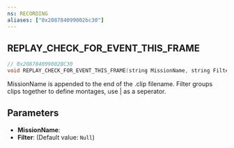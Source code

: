 ```yaml
---
ns: RECORDING
aliases: ["0x208784099002bc30"]
---
```

## REPLAY_CHECK_FOR_EVENT_THIS_FRAME

```c
// 0x208784099002BC30
void REPLAY_CHECK_FOR_EVENT_THIS_FRAME(string MissionName, string Filter);
```

MissionName is appended to the end of the .clip filename. Filter groups clips together to define montages, use | as a seperator.


## Parameters
* **MissionName**: 
* **Filter**: (Default value: `Null`)
